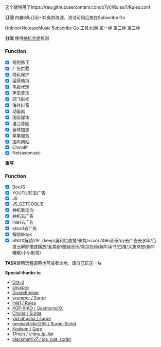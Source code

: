 这个就够用了https://raw.githubusercontent.com/o7y0/Rules/1/Rules.conf


  **订阅**
   内置6条订阅+32条抓取源，测试可用后放在Subscribe Go

[UnblockNeteaseMusic](https://raw.githubusercontent.com/o7y0/GeneralSubscribe/main/UnblockNeteaseMusic/UnblockNeteaseMusic.txt)
[Subscribe Go](https://raw.githubusercontent.com/o7y0/GeneralSubscribe/main/Subscribe%20Go)
[工具大师i](https://link.gimhoy.com/1drv/aHR0cHM6Ly8xZHJ2Lm1zL3QvcyFBakdEc3oydC1PRFJnZ0ZuU1YtNi0xQk1NMW13P2U9MzdITlB4)
[第一弹](https://gooii.ml/v2ray/sub)
[第二弹](https://gooii.ml/ss/sub)
[第三弹](https://gooii.ml/ssr/sub)

  **分流**
   使用[神机大佬](https://github.com/DivineEngine/Profiles/tree/master)规则

### Function
- [x] 规则修正
- [x] 广告拦截
- [x] 隐私保护
- [x] 运营劫持
- [x] 电报代理
- [x] 声田音乐
- [x] 网飞影视
- [x] 海外抖音
- [x] 动画疯
- [x] 国际媒体
- [x] 港台番剧
- [x] 全球加速
- [x] 苹果服务
- [x] 国内网站
- [x] ChinaIP
- [x] Netsasemusic

**重写**

### Function
- [x] BoxJS
- [x] YOUTUBE去广告
- [x] JS
- [x] JS_GETCOOLIE
- [x] 神机重定向
- [x] 神机去广告
- [x] lhie1去广告
- [x] ehpo1去广告
- [x] 解锁tiktok
- [x] SNGX解锁VIP（keep/奥利给直播/录丸/vsco/2496音乐/dy去广告去水印/百度云解除倍速播放/爱美剧/酷我音乐/黄瓜视频/蜗牛读书/白描/大象冥想/蜗牛睡眠/小小影视）

**TASK**使用远程调用也可或者本地，请自己玩这一块
  
  
  **Special thanks to**
 - [Orz-3](https://github.com/Orz-3/QuantumultX/master/)
 - [sngxpro](https://github.com/sngxpro/QuanX/master/)
 - [DivineEngine](https://github.com/DivineEngine/Profiles/tree/master)
 - [scomper / Surge](https://github.com/scomper/Surge)
 - [lhie1 / Rules](https://github.com/lhie1/Rules)
 - [KOP-XIAO / QuantumultX](https://github.com/KOP-XIAO/QuantumultX)
 - [Choler / Surge](https://github.com/Choler/Surge)
 - [yichahucha / surge](https://github.com/yichahucha/surge)
 - [onewayticket255 / Surge-Script](https://github.com/onewayticket255/Surge-Script)
 - [Koolson / Qure](https://github.com/Koolson/Qure)
 - [17mon / china_ip_list](https://github.com/17mon/china_ip_list)
 - [blackmatrix7 / ios_rule_script](https://github.com/blackmatrix7/ios_rule_script)
